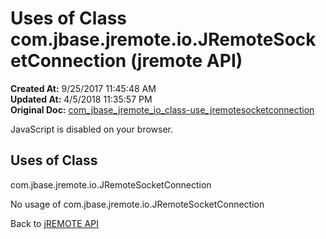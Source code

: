 # Uses of Class com.jbase.jremote.io.JRemoteSocketConnection (jremote API)

**Created At:** 9/25/2017 11:45:48 AM  
**Updated At:** 4/5/2018 11:35:57 PM  
**Original Doc:** [com_jbase_jremote_io_class-use_jremotesocketconnection](https://docs.jbase.com/39253-class-use/com_jbase_jremote_io_class-use_jremotesocketconnection)  

<!--<br>    try {<br>        if (location.href.indexOf('is-external=true') == -1) {<br>            parent.document.title="Uses of Class com.jbase.jremote.io.JRemoteSocketConnection (jremote   API)";<br>        }<br>    }<br>    catch(err) {<br>    }<br>//-->
JavaScript is disabled on your browser.



<!--<br>  allClassesLink = document.getElementById("allclasses\_navbar\_top");<br>  if(window==top) {<br>    allClassesLink.style.display = "block";<br>  }<br>  else {<br>    allClassesLink.style.display = "none";<br>  }<br>  //-->

## Uses of Class
com.jbase.jremote.io.JRemoteSocketConnection

No usage of com.jbase.jremote.io.JRemoteSocketConnection

Back to [jREMOTE API](com_jbase_jremote_package-summary)

